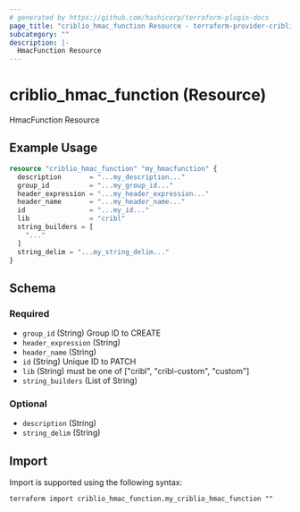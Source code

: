 ```yaml
---
# generated by https://github.com/hashicorp/terraform-plugin-docs
page_title: "criblio_hmac_function Resource - terraform-provider-criblio"
subcategory: ""
description: |-
  HmacFunction Resource
---
```


# criblio_hmac_function (Resource)

HmacFunction Resource

## Example Usage

```terraform
resource "criblio_hmac_function" "my_hmacfunction" {
  description       = "...my_description..."
  group_id          = "...my_group_id..."
  header_expression = "...my_header_expression..."
  header_name       = "...my_header_name..."
  id                = "...my_id..."
  lib               = "cribl"
  string_builders = [
    "..."
  ]
  string_delim = "...my_string_delim..."
}
```

<!-- schema generated by tfplugindocs -->
## Schema

### Required

- `group_id` (String) Group ID to CREATE
- `header_expression` (String)
- `header_name` (String)
- `id` (String) Unique ID to PATCH
- `lib` (String) must be one of ["cribl", "cribl-custom", "custom"]
- `string_builders` (List of String)

### Optional

- `description` (String)
- `string_delim` (String)

## Import

Import is supported using the following syntax:

```shell
terraform import criblio_hmac_function.my_criblio_hmac_function ""
```
